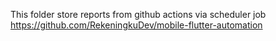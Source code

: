 This folder store reports from github actions via scheduler job https://github.com/RekeningkuDev/mobile-flutter-automation